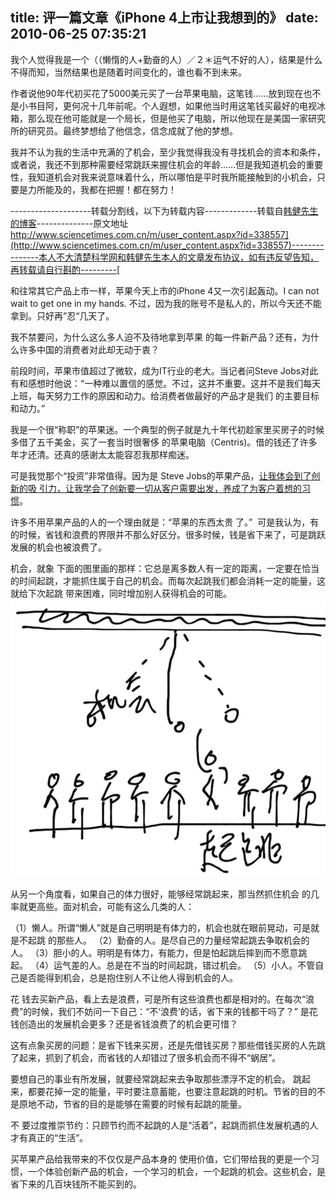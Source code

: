 title: 评一篇文章《iPhone 4上市让我想到的》
date: 2010-06-25 07:35:21
---

我个人觉得我是一个（（懒惰的人+勤奋的人）／２＊运气不好的人），结果是什么不得而知，当然结果也是随着时间变化的，谁也看不到未来。

作者说他90年代初买花了5000美元买了一台苹果电脑，这笔钱……放到现在也不是小书目阿，更何况十几年前呢。个人遐想，如果他当时用这笔钱买最好的电视冰箱，那么现在他可能就是一个局长，但是他买了电脑，所以他现在是美国一家研究所的研究员。最终梦想给了他信念，信念成就了他的梦想。

我并不认为我的生活中充满的了机会，至少我觉得我没有寻找机会的资本和条件，或者说，我还不到那种需要经常跳跃来握住机会的年龄……但是我知道机会的重要性，我知道机会对我来说意味着什么，所以哪怕是平时我所能接触到的小机会，只要是力所能及的，我都在把握！都在努力！

--------------------转载分割线，以下为转载内容-------------转载自[韩健先生的博客](http://www.sciencetimes.com.cn/u/SNPs/)--------------原文地址[http://www.sciencetimes.com.cn/m/user_content.aspx?id=338557](http://www.sciencetimes.com.cn/m/user_content.aspx?id=338557)---------------本人不大清楚科学网和韩健先生本人的文章发布协议，如有违反望告知，再转载请自行斟酌---------[
](http://www.sciencetimes.com.cn/u/SNPs/)

和往常其它产品上市一样，苹果今天上市的iPhone 4又一次引起轰动。I can not wait to get one in my  hands. 不过，因为我的账号不是私人的，所以今天还不能拿到。只好再”忍“几天了。

我不禁要问，为什么这么多人迫不及待地拿到苹果 的每一件新产品？还有，为什么许多中国的消费者对此却无动于衷？

前段时间，苹果市值超过了微软，成为IT行业的老大。当记者问Steve   Jobs对此有和感想时他说：“一种难以置信的感觉。不过，这并不重要。这并不是我们每天上班，每天努力工作的原因和动力。给消费者做最好的产品才是我们 的主要目标和动力。”

我是一个很“称职”的苹果迷。一个典型的例子就是九十年代初趁家里买房子的时候多借了五千美金，买了一套当时很奢侈 的苹果电脑（Centris)。借的钱还了许多年才还清。还真的感谢太太能容忍我那样痴迷。

可是我觉那个“投资”非常值得。因为是 Steve Jobs的苹果产品，[让我体会到了创新的吸 引力，让我学会了创新要一切从客户需要出发，养成了为客户着想的习惯](http://www.sciencenet.cn/m/user_content.aspx?id=335895)。

许多不用苹果产品的人的一个理由就是：“苹果的东西太贵 了。”  可是我认为，有的时候，省钱和浪费的界限并不那么好区分。很多时候，钱是省下来了，可是跳跃发展的机会也被浪费了。

机会，就象 下面的图里画的那样：它总是离多数人有一定的距离，一定要在恰当的时间起跳，才能抓住属于自己的机会。而每次起跳我们都会消耗一定的能量，这就给下次起跳 带来困难，同时增加别人获得机会的可能。
[![](/uploads/2010/06/201062544241359.jpg "201062544241359")](/uploads/2010/06/201062544241359.jpg)


从另一个角度看，如果自己的体力很好，能够经常跳起来，那当然抓住机会 的几率就更高些。面对机会，可能有这么几类的人：

（1）懒人。所谓“懒人”就是自己明明是有体力的，机会也就在眼前晃动，可是就是不起跳 的那些人。
（2）勤奋的人。是尽自己的力量经常起跳去争取机会的人。
（3）胆小的人。明明是有体力，有能力，但是怕起跳后摔到而不愿意跳 起。
（4）运气差的人。总是在不当的时间起跳，错过机会。
（5）小人。不管自己是否能得到机会，总是抱住别人不让他人得到机会的人。

花 钱去买新产品，看上去是浪费，可是所有这些浪费也都是相对的。在每次“浪费”的时候，我们不妨问一下自己：“不‘浪费’的话，省下来的钱都干吗了？”  是花钱创造出的发展机会更多？还是省钱浪费了的机会更可惜？

这有点象买房的问题：是省下钱来买房，还是先借钱买房？那些借钱买房的人先跳 了起来，抓到了机会，而省钱的人却错过了很多机会而不得不“蜗居”。

要想自己的事业有所发展，就要经常跳起来去争取那些漂浮不定的机会。 跳起来，都要花掉一定的能量，平时要注意蓄能，也要注意起跳的时机。节省的目的不是原地不动，节省的目的是能够在需要的时候有起跳的能量。

不 要过度推崇节约：只顾节约而不起跳的人是“活着”，起跳而抓住发展机遇的人才有真正的“生活”。

买苹果产品给我带来的不仅仅是产品本身的 使用价值，它们带给我的更是一个习惯，一个体验创新产品的机会，一个学习的机会，一个起跳的机会。这些机会，是省下来的几百块钱所不能买到的。


